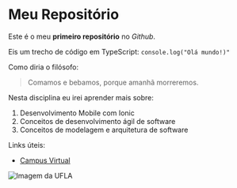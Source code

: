 # Meu Repositório
Este é o meu **primeiro repositório** no *Github*.

Eis um trecho de código em TypeScript:
`console.log("Olá mundo!)"`

Como diria o filósofo:
> Comamos e bebamos, porque amanhã morreremos.

Nesta disciplina eu irei aprender mais sobre:
1. Desenvolvimento Mobile com Ionic
2. Conceitos de desenvolvimento ágil de software
3. Conceitos de modelagem e arquitetura de software

Links úteis:
* [Campus Virtual](https://campusvirtual.ufla.br)

![Imagem da UFLA](https://ufla.br/images/noticias/2018/08_ago/biblioteca-ufla.jpg)
